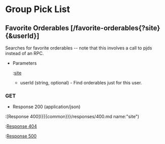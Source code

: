 # Group Pick List

## Favorite Orderables [/favorite-orderables{?site}{&userId}]

Searches for favorite orderables -- note that this involves a call to pjds instead of an RPC.

+ Parameters

    :[site]({{{common}}}/parameters/site.md)

    + userId (string, optional) - Find orderables just for this user.

### GET

+ Response 200 (application/json)

:[Response 400]({{{common}}}/responses/400.md name:"site")

:[Response 404]({{{common}}}/responses/404.md)

:[Response 500]({{{common}}}/responses/500.md)
